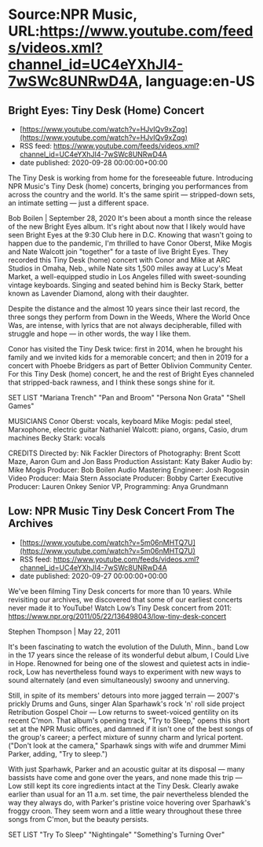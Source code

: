 # Source:NPR Music, URL:https://www.youtube.com/feeds/videos.xml?channel_id=UC4eYXhJI4-7wSWc8UNRwD4A, language:en-US

## Bright Eyes: Tiny Desk (Home) Concert
 - [https://www.youtube.com/watch?v=HJvIQv9xZqg](https://www.youtube.com/watch?v=HJvIQv9xZqg)
 - RSS feed: https://www.youtube.com/feeds/videos.xml?channel_id=UC4eYXhJI4-7wSWc8UNRwD4A
 - date published: 2020-09-28 00:00:00+00:00

The Tiny Desk is working from home for the foreseeable future. Introducing NPR Music's Tiny Desk (home) concerts, bringing you performances from across the country and the world. It's the same spirit — stripped-down sets, an intimate setting — just a different space.

Bob Boilen | September 28, 2020
It's been about a month since the release of the new Bright Eyes album. It's right about now that I likely would have seen Bright Eyes at the 9:30 Club here in D.C. Knowing that wasn't going to happen due to the pandemic, I'm thrilled to have Conor Oberst, Mike Mogis and Nate Walcott join "together" for a taste of live Bright Eyes. They recorded this Tiny Desk (home) concert with Conor and Mike at ARC Studios in Omaha, Neb., while Nate sits 1,500 miles away at Lucy's Meat Market, a well-equipped studio in Los Angeles filled with sweet-sounding vintage keyboards. Singing and seated behind him is Becky Stark, better known as Lavender Diamond, along with their daughter.

Despite the distance and the almost 10 years since their last record, the three songs they perform from Down in the Weeds, Where the World Once Was, are intense, with lyrics that are not always decipherable, filled with struggle and hope — in other words, the way I like them.

Conor has visited the Tiny Desk twice: first in 2014, when he brought his family and we invited kids for a memorable concert; and then in 2019 for a concert with Phoebe Bridgers as part of Better Oblivion Community Center. For this Tiny Desk (home) concert, he and the rest of Bright Eyes channeled that stripped-back rawness, and I think these songs shine for it.

SET LIST
"Mariana Trench"
"Pan and Broom"
"Persona Non Grata"
"Shell Games"

MUSICIANS
Conor Oberst: vocals, keyboard
Mike Mogis: pedal steel, Marxophone, electric guitar
Nathaniel Walcott: piano, organs, Casio, drum machines
Becky Stark: vocals

CREDITS
Directed by: Nik Fackler
Directors of Photography: Brent Scott Maze, Aaron Gum and Jon Bass
Production Assistant: Katy Baker
Audio by: Mike Mogis
Producer: Bob Boilen
Audio Mastering Engineer: Josh Rogosin
Video Producer: Maia Stern
Associate Producer: Bobby Carter
Executive Producer: Lauren Onkey
Senior VP, Programming: Anya Grundmann

## Low: NPR Music Tiny Desk Concert From The Archives
 - [https://www.youtube.com/watch?v=5m06nMHTQ7U](https://www.youtube.com/watch?v=5m06nMHTQ7U)
 - RSS feed: https://www.youtube.com/feeds/videos.xml?channel_id=UC4eYXhJI4-7wSWc8UNRwD4A
 - date published: 2020-09-27 00:00:00+00:00

We've been filming Tiny Desk concerts for more than 10 years. While revisiting our archives, we discovered that some of our earliest concerts never made it to YouTube! 
Watch Low’s Tiny Desk concert from 2011: https://www.npr.org/2011/05/22/136498043/low-tiny-desk-concert

Stephen Thompson | May 22, 2011

It's been fascinating to watch the evolution of the Duluth, Minn., band Low in the 17 years since the release of its wonderful debut album, I Could Live in Hope. Renowned for being one of the slowest and quietest acts in indie-rock, Low has nevertheless found ways to experiment with new ways to sound alternately (and even simultaneously) swoony and unnerving.

Still, in spite of its members' detours into more jagged terrain — 2007's prickly Drums and Guns, singer Alan Sparhawk's rock 'n' roll side project Retribution Gospel Choir — Low returns to sweet-voiced gentility on its recent C'mon. That album's opening track, "Try to Sleep," opens this short set at the NPR Music offices, and damned if it isn't one of the best songs of the group's career; a perfect mixture of sunny charm and lyrical portent. ("Don't look at the camera," Sparhawk sings with wife and drummer Mimi Parker, adding, "Try to sleep.")

With just Sparhawk, Parker and an acoustic guitar at its disposal — many bassists have come and gone over the years, and none made this trip — Low still kept its core ingredients intact at the Tiny Desk. Clearly awake earlier than usual for an 11 a.m. set time, the pair nevertheless blended the way they always do, with Parker's pristine voice hovering over Sparhawk's froggy croon. They seem worn and a little weary throughout these three songs from C'mon, but the beauty persists.

SET LIST
"Try To Sleep"
"Nightingale"
"Something's Turning Over"

